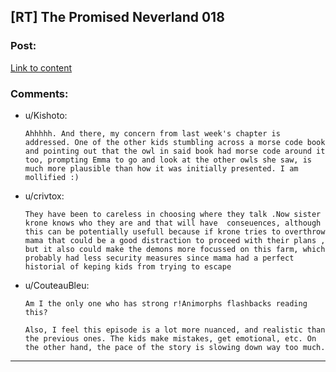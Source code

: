 ## [RT] The Promised Neverland 018

### Post:

[Link to content](http://mangastream.com/read/neverland/018/3862/1)

### Comments:

- u/Kishoto:
  ```
  Ahhhhh. And there, my concern from last week's chapter is addressed. One of the other kids stumbling across a morse code book and pointing out that the owl in said book had morse code around it too, prompting Emma to go and look at the other owls she saw, is much more plausible than how it was initially presented. I am mollified :)
  ```

- u/crivtox:
  ```
  They have been to careless in choosing where they talk .Now sister krone knows who they are and that will have  conseuences, although this can be potentially usefull because if krone tries to overthrow mama that could be a good distraction to proceed with their plans , but it also could make the demons more focussed on this farm, which probably had less security measures since mama had a perfect historial of keping kids from trying to escape
  ```

- u/CouteauBleu:
  ```
  Am I the only one who has strong r!Animorphs flashbacks reading this?

  Also, I feel this episode is a lot more nuanced, and realistic than the previous ones. The kids make mistakes, get emotional, etc. On the other hand, the pace of the story is slowing down way too much.
  ```

---

